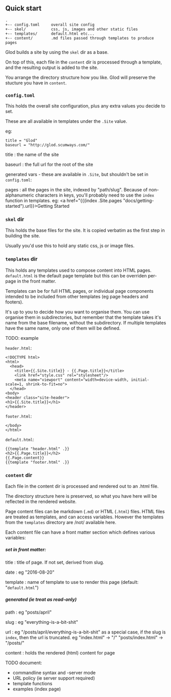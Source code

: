## Quick start

    .
    +-- config.toml     overall site config
    +-- skel/           css, js, images and other static files
    +-- templates/      default.html etc...
    +-- content/        .md files passed through templates to produce pages


Glod builds a site by using the `skel` dir as a base.

On top of this, each file in the `content` dir is processed through a template, and the resulting output is added to the site.

You arrange the directory structure how you like. Glod will preserve the stucture you have in `content`.


### `config.toml`

This holds the overall site configuration, plus any extra values you decide to set.

These are all available in templates under the `.Site` value.


eg:

    title = "Glod"
    baseurl = "http://glod.scumways.com/"

title
: the name of the site

baseurl
: the full url for the root of the site


generated vars - these are available in `.Site`, but shouldn't be set in `config.toml`:

pages
: all the pages in the site, indexed by "path/slug".
Because of non-alphanumeric characters in keys, you'll probably need to use the `index` function in templates. eg:
    <a href="{{(index .Site.pages "docs/getting-started").url}}>Getting Started</a>



### `skel` dir

This holds the base files for the site. It is copied verbatim as the first step in building the site.

Usually you'd use this to hold any static css, js or image files.

### `templates` dir

This holds any templates used to compose content into HTML pages.
`default.html` is the default page template but this can be overriden per-page in the front matter.

Templates can be for full HTML pages, or individual page components intended to be included from other templates (eg page headers and footers).

It's up to you to decide how you want to organise them.
You can use organise them in subdirectories, but remember that the template takes it's name from the base filename, without the subdirectory.
If multiple templates have the same name, only one of them will be defined.

TODO: example

`header.html`:
 
    <!DOCTYPE html>
    <html>
      <head>
        <title>{{.Site.title}} - {{.Page.title}}</title>
        <link href="style.css" rel="stylesheet"/>
        <meta name="viewport" content="width=device-width, initial-scale=1, shrink-to-fit=no">
      </head>
    <body>
    <header class="site-header">
    <h1>{{.Site.title}}</h1>
    </header>

`footer.html`:

    </body>
    </html>

`default.html`:

    {{template "header.html" .}}
    <h2>{{.Page.title}}</h2>
    {{.Page.content}}
    {{template "footer.html" .}}



### `content` dir

Each file in the content dir is processed and rendered out to an .html file.

The directory structure here is preserved, so what you have here will be reflected in the rendered website.

Page content files can be markdown (`.md`) or HTML (`.html`) files.
HTML files are treated as templates, and can access variables. However the templates from the `templates` directory are /not/ available here.


Each content file can have a front matter section which defines various variables:


##### set in front matter:

title
: title of page. If not set, derived from slug.

date
: eg "2016-08-20"

template
: name of template to use to render this page (default: "`default.html`")

##### generated (ie treat as read-only)

path
: eg "posts/april"

slug
: eg "everything-is-a-bit-shit"

url
: eg "/posts/april/everything-is-a-bit-shit"
  as a special case, if the slug is `index`, then the url is truncated.
  eg "index.html" -> "/"
     "posts/index.html" -> "/posts/"

content
: holds the rendered (html) content for page



TODO document:

* commandline syntax and -server mode
* URL policy (ie server support required)
* template functions
* examples (index page)



